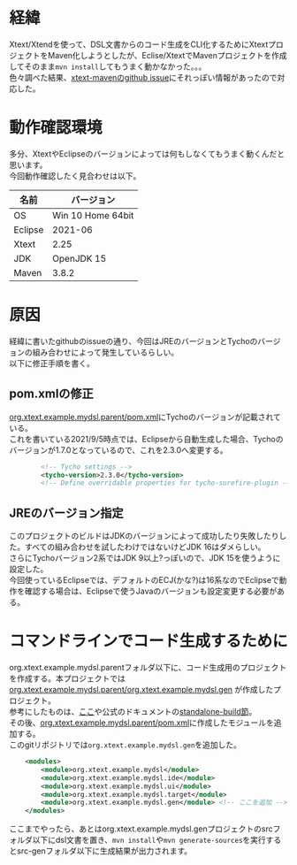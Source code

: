 # 経緯
Xtext/Xtendを使って、DSL文書からのコード生成をCLI化するためにXtextプロジェクトをMaven化しようとしたが、Eclise/XtextでMavenプロジェクトを作成してそのまま```mvn install```してもうまく動かなかった。。。  
色々調べた結果、[xtext-mavenのgithub issue](https://github.com/eclipse/xtext-maven/issues/146)にそれっぽい情報があったので対応した。  

# 動作確認環境
多分、XtextやEclipseのバージョンによっては何もしなくてもうまく動くんだと思います。  
今回動作確認したく見合わせは以下。

| 名前    | バージョン        |
| ---     | ---               | 
| OS      | Win 10 Home 64bit |
| Eclipse | 2021-06           |
| Xtext   | 2.25              |
| JDK     | OpenJDK 15        |
| Maven   | 3.8.2             |

# 原因
経緯に書いたgithubのissueの通り、今回はJREのバージョンとTychoのバージョンの組み合わせによって発生しているらしい。  
以下に修正手順を書く。

## pom.xmlの修正
[org.xtext.example.mydsl.parent/pom.xml](https://github.com/msntts/XtextStudy/blob/master/maven_sample/workspace/org.xtext.example.mydsl.parent/pom.xml)にTychoのバージョンが記載されている。  
これを書いている2021/9/5時点では、Eclipseから自動生成した場合、Tychoのバージョンが1.7.0となっているので、これを2.3.0へ変更する。  
```xml
		<!-- Tycho settings -->
		<tycho-version>2.3.0</tycho-version>
		<!-- Define overridable properties for tycho-surefire-plugin -->
```

## JREのバージョン指定
このプロジェクトのビルドはJDKのバージョンによって成功したり失敗したりした。すべての組み合わせを試したわけではないけどJDK 16はダメらしい。  
さらにTychoバージョン2系ではJDK 9以上?っぽいので、JDK 15を使うように設定した。  
今回使っているEclipseでは、デフォルトのECJ(かな?)は16系なのでEclipseで動作を確認する場合は、Eclipseで使うJavaのバージョンも設定変更する必要がある。  

# コマンドラインでコード生成するために
org.xtext.example.mydsl.parentフォルダ以下に、コード生成用のプロジェクトを作成する。本プロジェクトでは[org.xtext.example.mydsl.parent/org.xtext.example.mydsl.gen](https://github.com/msntts/XtextStudy/tree/master/maven_sample/workspace/org.xtext.example.mydsl.parent/org.xtext.example.mydsl.gen)
が作成したプロジェクト。  
参考にしたものは、[ここ](https://github.com/LorenzoBettini/xtext-maven-plugin-example/tree/explicit-xtext.builder.standalone-dep/org.xtext.example.mydsl.parent/org.xtext.example.mydsl.example)や公式のドキュメントの[standalone-build節](https://www.eclipse.org/Xtext/documentation/350_continuous_integration.html#standalone-build)。  
その後、[org.xtext.example.mydsl.parent/pom.xml](https://github.com/msntts/XtextStudy/blob/master/maven_sample/workspace/org.xtext.example.mydsl.parent/pom.xml)に作成したモジュールを追加する。  
このgitリポジトリでは```org.xtext.example.mydsl.gen```を追加した。
```xml
	<modules>
		<module>org.xtext.example.mydsl</module>
		<module>org.xtext.example.mydsl.ide</module>
		<module>org.xtext.example.mydsl.ui</module>
		<module>org.xtext.example.mydsl.target</module>
		<module>org.xtext.example.mydsl.gen</module> <!-- ここを追加 -->
	</modules>
```
ここまでやったら、あとはorg.xtext.example.mydsl.genプロジェクトのsrcフォルダ以下にdsl文書を置き、```mvn install```や```mvn generate-sources```を実行するとsrc-genフォルダ以下に生成結果が出力されます。  
